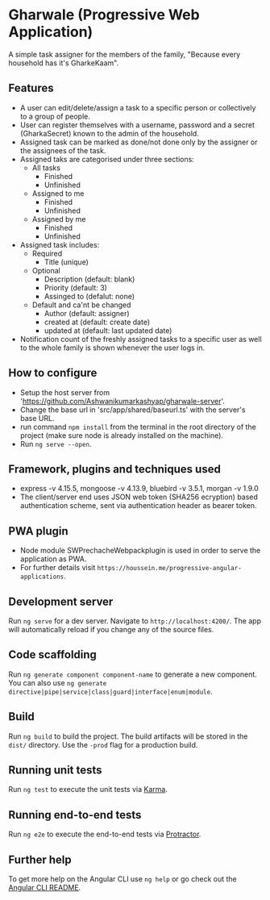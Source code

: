 # Gharwale (Progressive Web Application)

A simple task assigner for the members of the family, "Because every household has it's GharkeKaam".

## Features

* A user can edit/delete/assign a task to a specific person or collectively to a group of people.
* User can register themselves with a username, password and a secret (GharkaSecret) known to the admin of the household.
* Assigned task can be marked as done/not done only by the assigner or the assignees of the task.
* Assigned taks are categorised under three sections: 
    * All tasks
        * Finished
        * Unfinished
    * Assigned to me
        * Finished
        * Unfinished
    * Assigned by me
        * Finished
        * Unfinished
* Assigned task includes:
    * Required
        * Title (unique)
    * Optional
        * Description (default: blank)
        * Priority (default: 3)
        * Assinged to (defalut: none)
    * Default and ca'nt be changed
        * Author (default: assigner)
        * created at (default: create date)
        * updated at (default: last updated date)
* Notification count of the freshly assigned tasks to a specific user as well to the whole family is shown whenever the user logs in.

## How to configure

* Setup the host server from 'https://github.com/Ashwanikumarkashyap/gharwale-server'.
* Change the base url in 'src/app/shared/baseurl.ts' with the server's base URL.
* run command `npm install` from the terminal in the root directory of the project (make sure node is already installed on the machine).
* Run `ng serve --open`.

## Framework, plugins and techniques used
* express -v 4.15.5, mongoose -v 4.13.9, bluebird -v 3.5.1, morgan -v 1.9.0
* The client/server end uses JSON web token (SHA256 ecryption) based authentication scheme, sent via authentication header as bearer token.

## PWA plugin

* Node module SWPrechacheWebpackplugin is used in order to serve the application as PWA.
* For further details visit `https://houssein.me/progressive-angular-applications`.

## Development server

Run `ng serve` for a dev server. Navigate to `http://localhost:4200/`. The app will automatically reload if you change any of the source files.

## Code scaffolding

Run `ng generate component component-name` to generate a new component. You can also use `ng generate directive|pipe|service|class|guard|interface|enum|module`.

## Build

Run `ng build` to build the project. The build artifacts will be stored in the `dist/` directory. Use the `-prod` flag for a production build.

## Running unit tests

Run `ng test` to execute the unit tests via [Karma](https://karma-runner.github.io).

## Running end-to-end tests

Run `ng e2e` to execute the end-to-end tests via [Protractor](http://www.protractortest.org/).

## Further help

To get more help on the Angular CLI use `ng help` or go check out the [Angular CLI README](https://github.com/angular/angular-cli/blob/master/README.md).